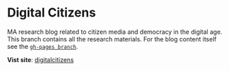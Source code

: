 # Digital Citizens

MA research blog related to citizen media and democracy in the digital age. This branch contains all the research materials. For the blog content itself see the [`gh-pages branch`](https://github.com/winstonjay/digitalcitizens/tree/gh-pages).

**Vist site**: [digitalcitizens](https://winstonjay.github.io/digitalcitizens/)

